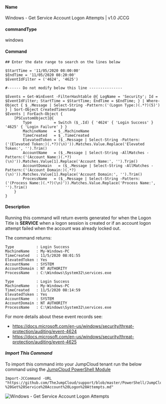 #### Name

Windows - Get Service Account Logon Attempts | v1.0 JCCG

#### commandType

windows

#### Command

```
## Enter the date range to search on the lines below

$StartTime = '11/05/2020 08:00:00'
$EndTime = '11/05/2020 08:20:00'
$EventIdFilter = ('4624', '4625')

#------ Do not modify below this line ---------------

$Events = Get-WinEvent -FilterHashtable @{ LogName = 'Security'; Id = $EventIdFilter; StartTime = $StartTime; EndTime = $EndTime; } | Where-Object { $_.Message | Select-String -Pattern:('(Logon Type:)(.*?)(5)') } | Sort-Object CreatedTimestamp
$Events | ForEach-Object {
    [PSCustomObject]@{
        Type          = Switch ($_.Id) { '4624' { 'Login Success' } '4625' { 'Login Failure' } }
        MachineName   = $_.MachineName
        TimeCreated   = $_.TimeCreated
        ElevatedToken = ($_.Message | Select-String -Pattern:('(Elevated Token:)(.*?)(\n)')).Matches.Value.Replace('Elevated Token:', '').Trim()
        AccountName   = ($_.Message | Select-String -AllMatches -Pattern:('(Account Name:)(.*?)(\n)')).Matches.Value[1].Replace('Account Name:', '').Trim()
        AccountDomain   = ($_.Message | Select-String -AllMatches -Pattern:('(Account Domain:)(.*?)(\n)')).Matches.Value[1].Replace('Account Domain:', '').Trim()
        ProcessName   = ($_.Message | Select-String -Pattern:('(Process Name:)(.*?)(\n)')).Matches.Value.Replace('Process Name:', '').Trim()
    }
}
```

#### Description

Running this command will return events generated for when the Logon Title is **SERVICE** when a logon session is created or if an account logon attempt failed when the account was already locked out.

The command returns:
```
Type          : Login Success
MachineName   : My-Windows-PC
TimeCreated   : 11/5/2020 08:01:55
ElevatedToken : Yes
AccountName   : SYSTEM
AccountDomain : NT AUTHORITY
ProcessName   : C:\Windows\System32\services.exe

Type          : Login Success
MachineName   : My-Windows-PC
TimeCreated   : 11/5/2020 08:14:59
ElevatedToken : Yes
AccountName   : SYSTEM
AccountDomain : NT AUTHORITY
ProcessName   : C:\Windows\System32\services.exe
```

For more details about these event records see:
* https://docs.microsoft.com/en-us/windows/security/threat-protection/auditing/event-4624
* https://docs.microsoft.com/en-us/windows/security/threat-protection/auditing/event-4625

#### *Import This Command*

To import this command into your JumpCloud tenant run the below command using the [JumpCloud PowerShell Module](https://github.com/TheJumpCloud/support/wiki/Installing-the-JumpCloud-PowerShell-Module)

```
Import-JCCommand -URL "https://github.com/TheJumpCloud/support/blob/master/PowerShell/JumpCloud%20Commands%20Gallery/Windows%20Commands/Windows%20-%20Get%20Service%20Account%20Logon%20Attempts.md"
```

![Windows - Get Service Account Logon Attempts](https://github.com/TheJumpCloud/support/blob/master/PowerShell/JumpCloud%20Commands%20Gallery/Files/Windows%20-%20Get%20Service%20Account%20Logon%20Attempts.png?raw=true)
